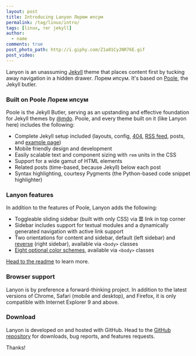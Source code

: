 ```yaml
---
layout: post
title: Introducing Lanyon Лорем ипсум
permalink: /tag/linux/intro/
tags: [linux, тег jekyll]
author:
  - name
comments: true
post_photo_path: http://i.giphy.com/Z1a01CyJNR76E.gif
post_video:
---
```



Lanyon is an unassuming [Jekyll](http://jekyllrb.com) theme that places content first by tucking away navigation in a hidden drawer. Лорем ипсум. It's based on [Poole](http://getpoole.com), the Jekyll butler.<!-- more -->

### Built on Poole Лорем ипсум

Poole is the Jekyll Butler, serving as an upstanding and effective foundation for Jekyll themes by [@mdo](https://twitter.com/mdo). Poole, and every theme built on it (like Lanyon here) includes the following:

* Complete Jekyll setup included (layouts, config, [404](/404), [RSS feed](/atom.xml), posts, and [example page](/about))
* Mobile friendly design and development
* Easily scalable text and component sizing with `rem` units in the CSS
* Support for a wide gamut of HTML elements
* Related posts (time-based, because Jekyll) below each post
* Syntax highlighting, courtesy Pygments (the Python-based code snippet highlighter)

### Lanyon features

In addition to the features of Poole, Lanyon adds the following:

* Toggleable sliding sidebar (built with only CSS) via **☰** link in top corner
* Sidebar includes support for textual modules and a dynamically generated navigation with active link support
* Two orientations for content and sidebar, default (left sidebar) and [reverse](https://github.com/poole/lanyon#reverse-layout) (right sidebar), available via `<body>` classes
* [Eight optional color schemes](https://github.com/poole/lanyon#themes), available via `<body>` classes

[Head to the readme](https://github.com/poole/lanyon#readme) to learn more.

### Browser support

Lanyon is by preference a forward-thinking project. In addition to the latest versions of Chrome, Safari (mobile and desktop), and Firefox, it is only compatible with Internet Explorer 9 and above.

### Download

Lanyon is developed on and hosted with GitHub. Head to the [GitHub repository](https://github.com/poole/lanyon) for downloads, bug reports, and features requests.

Thanks!